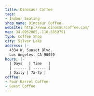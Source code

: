 ```yaml
---
title: Dinosaur Coffee
tags:
- Indoor Seating
shop_name: Dinosaur Coffee
website: http://www.dinosaurcoffee.com/
map: 34.0952805,-118.2859751
type: Coffee Shop
city: Silver Lake
address: |-
  4334 W. Sunset Blvd.
  Los Angeles, CA 90029
hours: |-
  | Days   | Time   |
  | ------ | ------ |
  | Daily | 7a-7p |
coffee:
- Four Barrel Coffee
- Guest Coffee
---
```

